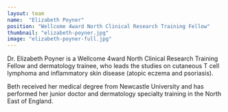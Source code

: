 ```yaml
---
layout: team
name:  "Elizabeth Poyner"
position: "Wellcome 4ward North Clinical Research Training Fellow"
thumbnail: "elizabeth-poyner.jpg"
image: "elizabeth-poyner-full.jpg"
---
```

Dr. Elizabeth Poyner is a Wellcome 4ward North Clinical Research Training Fellow and dermatology trainee, who leads the studies on cutaneous T cell lymphoma and inflammatory skin disease (atopic eczema and psoriasis).

Beth received her medical degree from Newcastle University and has performed her junior doctor and dermatology specialty training in the North East of England.
